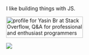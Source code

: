 I like building things with JS.



<a href="https://stackoverflow.com/users/14199632/yasin-br"><img src="https://stackoverflow.com/users/flair/14199632.png?theme=dark" width="208" height="58" alt="profile for Yasin Br at Stack Overflow, Q&amp;A for professional and enthusiast programmers" title="profile for Yasin Br at Stack Overflow, Q&amp;A for professional and enthusiast programmers"></a>

![](https://www.codewars.com/users/yasinbordbar/badges/micro)


